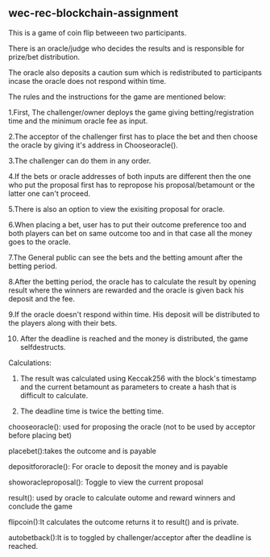 ## wec-rec-blockchain-assignment

This is a game of coin flip betweeen two participants.

There is an oracle/judge who decides the results and is responsible for prize/bet distribution.

The oracle also deposits a caution sum which is redistributed to participants incase the oracle does not respond within time.


The rules and the instructions for the game are mentioned below:


1.First, The challenger/owner deploys the game giving betting/registration time and the minimum oracle fee as input.

2.The acceptor of the challenger first has to place the bet and then choose the oracle by giving it's address in Chooseoracle().

3.The challenger can do them in any order.

4.If the bets or oracle addresses of both inputs are different then the one who put the proposal first has to repropose his proposal/betamount or the latter one can't proceed.

5.There is also an option to view the exisiting proposal for oracle.

6.When placing a bet, user has to put their outcome preference too and both players can bet on same outcome too and in that case all the money goes to the oracle.

7.The General public can see the bets and the betting amount after the betting period.

8.After the betting period, the oracle has to calculate the result by opening result where the winners are rewarded and the oracle is given back his deposit and the fee.

9.If the oracle doesn't respond within time. His deposit will be distributed to the players along with their bets.

10. After the deadline is reached and the money is distributed, the game selfdestructs.


Calculations:

1. The result was calculated using Keccak256 with the block's timestamp and the current betamount as parameters to create a hash that is difficult to calculate.

2. The deadline time is twice the betting time.

chooseoracle(): used for proposing the oracle (not to be used by acceptor before placing bet)

placebet():takes the outcome and is payable

depositfororacle(): For oracle to deposit the money and is payable

showoracleproposal(): Toggle to view the current proposal

result(): used by oracle to calculate outome and reward winners and conclude the game

flipcoin():It calculates the outcome returns it to result() and is private.

autobetback():It is to toggled by challenger/acceptor after the deadline is reached.

